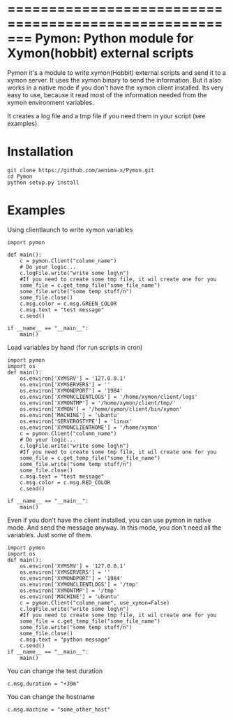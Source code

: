 =======================================================
Pymon: Python module for Xymon(hobbit) external scripts
=======================================================

Pymon it's a module to write xymon(Hobbit) external scripts and send it to a xymon server.
It uses the xymon binary to send the information. But it also works in a native mode if you don't have the xymon client installed.
Its very easy to use, because it read most of the information needed from the xymon environment variables.

It creates a log file and a tmp file if you need them in your script (see examples).


Installation
========
```
git clone https://github.com/aenima-x/Pymon.git
cd Pymon
python setup.py install
```

Examples
========
Using clientlaunch to write xymon variables
```
import pymon

def main():
    c = pymon.Client("column_name")
    # Do your logic...
    c.logFile.write("write some log\n")
    #If you need to create some tmp file, it wil create one for you
    some_file = c.get_temp_file("some_file_name")
    some_file.write("some temp stuff/n")
    some_file.close()
    c.msg.color = c.msg.GREEN_COLOR
    c.msg.text = "test message"
    c.send()

if __name__ == "__main__":
    main()
```

Load variables by hand (for run scripts in cron)
```
import pymon
import os
def main():
    os.environ['XYMSRV'] = '127.0.0.1'
    os.environ['XYMSERVERS'] = ''
    os.environ['XYMONDPORT'] = '1984'
    os.environ['XYMONCLIENTLOGS'] = '/home/xymon/client/logs'
    os.environ['XYMONTMP'] = '/home/xymon/client/tmp/'
    os.environ['XYMON'] = '/home/xymon/client/bin/xymon'
    os.environ['MACHINE'] = 'ubuntu'
    os.environ['SERVEROSTYPE'] = 'linux'
    os.environ['XYMONCLIENTHOME'] = '/home/xymon'
    c = pymon.Client("column_name")
    # Do your logic...
    c.logFile.write("write some log\n")
    #If you need to create some tmp file, it wil create one for you
    some_file = c.get_temp_file("some_file_name")
    some_file.write("some temp stuff/n")
    some_file.close()
    c.msg.text = "test message"
    c.msg.color = c.msg.RED_COLOR
    c.send()

if __name__ == "__main__":
    main()
```

Even if you don't have the client installed, you can use pymon in native mode.
And send the message anyway.
In this mode, you don't need all the variables. Just some of them.

```
import pymon
import os
def main():
    os.environ['XYMSRV'] = '127.0.0.1'
    os.environ['XYMSERVERS'] = ''
    os.environ['XYMONDPORT'] = '1984'
    os.environ['XYMONCLIENTLOGS'] = '/tmp'
    os.environ['XYMONTMP'] = '/tmp'
    os.environ['MACHINE'] = 'ubuntu'
    c = pymon.Client("column_name", use_xymon=False)
    c.logFile.write("write some log\n")
    #If you need to create some tmp file, it wil create one for you
    some_file = c.get_temp_file("some_file_name")
    some_file.write("some temp stuff/n")
    some_file.close()
    c.msg.text = "python message"
    c.send()
if __name__ == "__main__":
    main()
```

You can change the test duration
```
c.msg.duration = "+30m"
```

You can change the hostname
```
c.msg.machine = "some_other_host"
```
